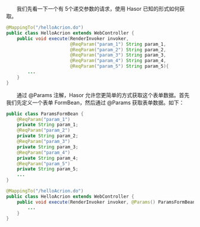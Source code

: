 &emsp;&emsp;我们先看一下一个有 5个递交参数的请求，使用 Hasor 已知的形式如何获取。
```java
@MappingTo("/helloAcrion.do")
public class HelloAcrion extends WebController {
    public void execute(RenderInvoker invoker,
                        @ReqParam("param_1") String param_1,
                        @ReqParam("param_2") String param_2,
                        @ReqParam("param_3") String param_3,
                        @ReqParam("param_4") String param_4,
                        @ReqParam("param_5") String param_5){
        ...
    }
}
```

&emsp;&emsp;通过 @Params 注解，Hasor 允许您更简单的方式获取这个表单数据。首先我们先定义一个表单 FormBean，然后通过 @Params 获取表单数据。如下：
```java
public class ParamsFormBean {
    @ReqParam("param_1")
    private String param_1;
    @ReqParam("param_2")
    private String param_2;
    @ReqParam("param_3")
    private String param_3;
    @ReqParam("param_4")
    private String param_4;
    @ReqParam("param_5")
    private String param_5;
    ...
}

@MappingTo("/helloAcrion.do")
public class HelloAcrion extends WebController {
    public void execute(RenderInvoker invoker, @Params() ParamsFormBean formBean){
        ...
    }
}
```